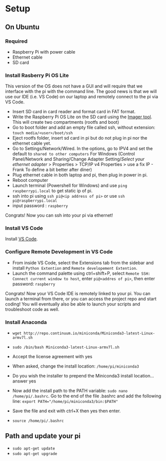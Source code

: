 # Setup
## **On Ubuntu**

### **Required**
* Raspberry Pi with power cable
* Ethernet cable
* SD card

### **Install Rasberry Pi OS Lite**
This version of the OS does not have a GUI and will require that we interface with the pi with the command line. The good news is that we will use our IDE (i.e. VS Code) on our laptop and remotely connect to the pi via VS Code.

* Insert SD card in card reader and format card in FAT format.
* Write the Raspberry Pi OS Lite on the SD card using the [Imager tool](https://www.raspberrypi.com/software/). This will create two compartments (rootfs and boot)
* Go to boot folder and add an empty file called ssh, without extension:  `touch media/<user>/boot/ssh`
* Eject rootfs folder, insert sd card in pi but do not plug in pi nor the ethernet cable yet. 
* Go to Settings/Network/Wired. In the options, go to IPV4 and set the default to `shared to other computers`
  For Windows (Control Panel/Network and Sharing/Change Adapter Setting/*Select your ethernet adapter* > Properties > TCP/IP v4 Properties > use a fix IP - Frank To define a bit better after diner)
* Plug ethernet cable in both laptop and pi, then plug in power in pi.
* Reboot computer
* Launch terminal (Powershell for Windows) and use `ping raspberrypi.local` to get static ip of pi. 
* ssh into pi using `ssh pi@<ip address of pi>` or use `ssh pi@raspberrypi.local`
* input password : `raspberry`

Congrats! Now you can ssh into your pi via ethernet!

### **Install VS Code**
Install [VS Code](https://code.visualstudio.com/Download?WT.mc_id=academic-11397-jabenn).

### **Configure Remote Development in VS Code**
* From inside VS Code, select the Extensions tab from the sidebar and install `Python Extention` and `Remote developement Extention`. 
* Launch the command palette using ctrl+shift+P, select `Remote SSH: Connect current window to host`, enter `pi@<addres of pi>`, then enter password: `raspberry`

Congrats! Now your VS Code IDE is remotely linked to your pi. You can launch a terminal from there, or you can access the project repo and start coding! You will eventually also be able to launch your scripts and troubleshoot code as well. 

### **Install Anaconda**
* `wget http://repo.continuum.io/miniconda/Miniconda3-latest-Linux-armv7l.sh`

* `sudo /bin/bash Miniconda3-latest-Linux-armv7l.sh`

* Accept the license agreement with yes
* When asked, change the install location: `/home/pi/miniconda3`
* Do you wish the installer to prepend the Miniconda3 install location... answer yes
* Now add the install path to the PATH variable: `sudo nano /home/pi/.bashrc`. Go to the end of the file .bashrc and add the following line: `export PATH="/home/pi/miniconda3/bin:$PATH"`
* Save the file and exit with ctrl+X then yes then enter. 
* `source /home/pi/.bashrc`

## Path and update your pi
* `sudo apt-get update`
* `sudo apt-get upgrade`
